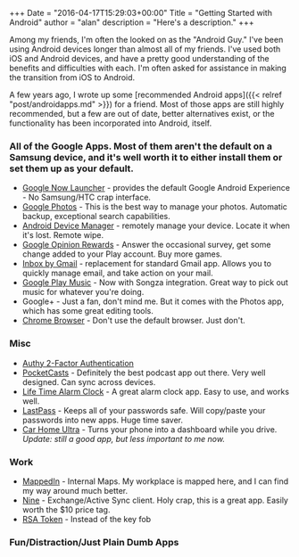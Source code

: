 +++
Date = "2016-04-17T15:29:03+00:00"
Title = "Getting Started with Android"
author = "alan"
description = "Here's a description."
+++

Among my friends, I'm often the looked on as the "Android Guy." I've been using Android devices longer than almost all of my friends. I've used both iOS and Android devices, and have a pretty good understanding of the benefits and difficulties with each. I'm often asked for assistance in making the transition from iOS to Android.

A few years ago, I wrote up some [recommended Android apps]({{< relref "post/androidapps.md" >}}) for a friend. Most of those apps are still highly recommended, but a few are out of date, better alternatives exist, or the functionality has been incorporated into Android, itself.

### All of the Google Apps. Most of them aren't the default on a Samsung device, and it's well worth it to either install them or set them up as your default.

* [Google Now Launcher][1] - provides the default Google Android Experience - No Samsung/HTC crap interface.
* [Google Photos](https://play.google.com/store/apps/details?id=com.google.android.apps.photos) - This is the best way to manage your photos. Automatic backup, exceptional search capabilities.
* [Android Device Manager][2] - remotely manage your device. Locate it when it's lost. Remote wipe.
* [Google Opinion Rewards][3] - Answer the occasional survey, get some change added to your Play account. Buy more games.
* [Inbox by Gmail][4] - replacement for standard Gmail app. Allows you to quickly manage email, and take action on your mail.
* [Google Play Music][5] - Now with Songza integration. Great way to pick out music for whatever you're doing.
* Google+ - Just a fan, don't mind me. But it comes with the Photos app, which has some great editing tools.
* [Chrome Browser][6] - Don't use the default browser. Just don't.

### Misc

* [Authy 2-Factor Authentication][8]
* [PocketCasts](https://play.google.com/store/apps/details?id=au.com.shiftyjelly.pocketcasts) - Definitely the best podcast app out there. Very well designed. Can sync across devices.
* [Life Time Alarm Clock][12] - A great alarm clock app. Easy to use, and works well.
* [LastPass][13] - Keeps all of your passwords safe. Will copy/paste your passwords into new apps. Huge time saver.
* [Car Home Ultra][7] - Turns your phone into a dashboard while you drive. *Update: still a good app, but less important to me now.*

### Work

* [MappedIn][14] - Internal Maps. My workplace is mapped here, and I can find my way around much better.
* [Nine][15] - Exchange/Active Sync client. Holy crap, this is a great app. Easily worth the $10 price tag.
* [RSA Token][16] - Instead of the key fob

### Fun/Distraction/Just Plain Dumb Apps



[1]: https://play.google.com/store/apps/details?id=com.google.android.launcher
[2]: https://play.google.com/store/apps/details?id=com.google.android.apps.adm
[3]: https://play.google.com/store/apps/details?id=com.google.android.apps.paidtasks
[4]: https://play.google.com/store/apps/details?id=com.google.android.apps.inbox
[5]: https://play.google.com/store/apps/details?id=com.google.android.music
[6]: https://play.google.com/store/apps/details?id=com.android.chrome
[7]: https://play.google.com/store/apps/details?id=spinninghead.carhome
[8]: https://play.google.com/store/apps/details?id=com.authy.authy
[12]: https://play.google.com/store/apps/details?id=com.mcc.alarmclocklifetime
[13]: https://play.google.com/store/apps/details?id=com.lastpass.lpandroid
[14]: https://play.google.com/store/apps/details?id=com.mappedin.shuriken
[15]: https://play.google.com/store/apps/details?id=com.ninefolders.hd3
[16]: https://play.google.com/store/apps/details?id=com.rsa.securidapp
